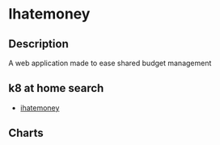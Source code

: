 # Ihatemoney

## Description

A web application made to ease shared budget management

## k8 at home search

- [ihatemoney](https://nanne.dev/k8s-at-home-search/#/ihatemoney)

## Charts


